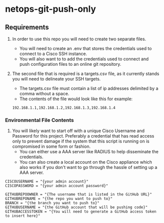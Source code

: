 # netops-git-push-only

## Requirements
1. In order to use this repo you will need to create two separate files.
   + You will need to create an .env that stores the credentials used to connect to a Cisco SSH instance.  
   + You will also want to to add the credentials used to connect and push configuration files to an online git repository.  
2. The second file that is required is a targets.csv file, as it currently stands you will need to delineate your SSH targets.  
   + The targets.csv file must contain a list of ip addresses delimited by a comma without a space. 
   + The contents of the file would look like this for example:
   
   ```192.168.1.1,192.168.1.2,192.168.1.3,192.168.1.4```
 
### Environmental File Contents
1. You will likely want to start off with a unique Cisco Username and Password for this project. Preferably a credential that has read access only to prevent damage if the system that this script is running on is compromised in some form or fashion.
   + You can either use a AAA server like RADIUS to help disseminate the credentials.
   + You can also create a local account on the Cisco appliance which also works if you don't want to go through the hassle of setting up a AAA server.
   
```
CISCOUSERNAME = "{your admin account}"
CISCOPASSWORD = "{your admin account password}"

GITHUBREPOOWNER = "{The username that is listed in the GitHub URL}"
GITHUBREPONAME = "{the repo you want to push to}"
BRANCH = "{the branch you want to push to}"
GITHUBUSERNAME = "{the GitHub account that will be pushing code}"
GITHUBACCESSTOKEN = "{You will need to generate a GitHub access token to insert here}"
```
